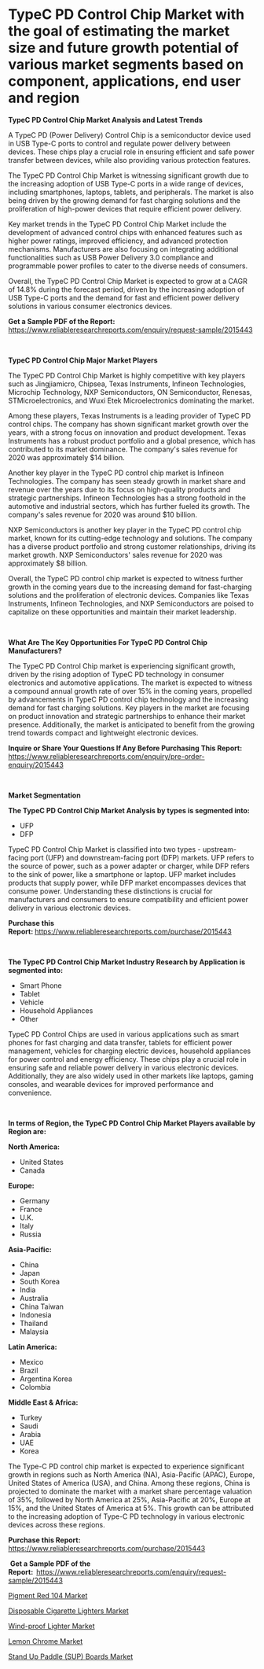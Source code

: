 <p><h1>TypeC PD Control Chip Market with the goal of estimating the market size and future growth potential of various market segments based on component, applications, end user and region</h1></p><p><strong>TypeC PD Control Chip Market Analysis and Latest Trends</strong></p>
<p><p>A TypeC PD (Power Delivery) Control Chip is a semiconductor device used in USB Type-C ports to control and regulate power delivery between devices. These chips play a crucial role in ensuring efficient and safe power transfer between devices, while also providing various protection features.</p><p>The TypeC PD Control Chip Market is witnessing significant growth due to the increasing adoption of USB Type-C ports in a wide range of devices, including smartphones, laptops, tablets, and peripherals. The market is also being driven by the growing demand for fast charging solutions and the proliferation of high-power devices that require efficient power delivery.</p><p>Key market trends in the TypeC PD Control Chip Market include the development of advanced control chips with enhanced features such as higher power ratings, improved efficiency, and advanced protection mechanisms. Manufacturers are also focusing on integrating additional functionalities such as USB Power Delivery 3.0 compliance and programmable power profiles to cater to the diverse needs of consumers.</p><p>Overall, the TypeC PD Control Chip Market is expected to grow at a CAGR of 14.8% during the forecast period, driven by the increasing adoption of USB Type-C ports and the demand for fast and efficient power delivery solutions in various consumer electronics devices.</p></p>
<p><strong>Get a Sample PDF of the Report:&nbsp;</strong> <a href="https://www.reliableresearchreports.com/enquiry/request-sample/2015443">https://www.reliableresearchreports.com/enquiry/request-sample/2015443</a></p>
<p>&nbsp;</p>
<p><strong>TypeC PD Control Chip Major Market Players</strong></p>
<p><p>The TypeC PD Control Chip Market is highly competitive with key players such as Jingjiamicro, Chipsea, Texas Instruments, Infineon Technologies, Microchip Technology, NXP Semiconductors, ON Semiconductor, Renesas, STMicroelectronics, and Wuxi Etek Microelectronics dominating the market.</p><p>Among these players, Texas Instruments is a leading provider of TypeC PD control chips. The company has shown significant market growth over the years, with a strong focus on innovation and product development. Texas Instruments has a robust product portfolio and a global presence, which has contributed to its market dominance. The company's sales revenue for 2020 was approximately $14 billion.</p><p>Another key player in the TypeC PD control chip market is Infineon Technologies. The company has seen steady growth in market share and revenue over the years due to its focus on high-quality products and strategic partnerships. Infineon Technologies has a strong foothold in the automotive and industrial sectors, which has further fueled its growth. The company's sales revenue for 2020 was around $10 billion.</p><p>NXP Semiconductors is another key player in the TypeC PD control chip market, known for its cutting-edge technology and solutions. The company has a diverse product portfolio and strong customer relationships, driving its market growth. NXP Semiconductors' sales revenue for 2020 was approximately $8 billion.</p><p>Overall, the TypeC PD control chip market is expected to witness further growth in the coming years due to the increasing demand for fast-charging solutions and the proliferation of electronic devices. Companies like Texas Instruments, Infineon Technologies, and NXP Semiconductors are poised to capitalize on these opportunities and maintain their market leadership.</p></p>
<p>&nbsp;</p>
<p><strong>What Are The Key Opportunities For TypeC PD Control Chip Manufacturers?</strong></p>
<p><p>The TypeC PD Control Chip market is experiencing significant growth, driven by the rising adoption of TypeC PD technology in consumer electronics and automotive applications. The market is expected to witness a compound annual growth rate of over 15% in the coming years, propelled by advancements in TypeC PD control chip technology and the increasing demand for fast charging solutions. Key players in the market are focusing on product innovation and strategic partnerships to enhance their market presence. Additionally, the market is anticipated to benefit from the growing trend towards compact and lightweight electronic devices.</p></p>
<p><strong>Inquire or Share Your Questions If Any Before Purchasing This Report:</strong> <a href="https://www.reliableresearchreports.com/enquiry/pre-order-enquiry/2015443">https://www.reliableresearchreports.com/enquiry/pre-order-enquiry/2015443</a></p>
<p>&nbsp;</p>
<p><strong>Market Segmentation</strong></p>
<p><strong>The TypeC PD Control Chip Market Analysis by types is segmented into:</strong></p>
<p><ul><li>UFP</li><li>DFP</li></ul></p>
<p><p>TypeC PD Control Chip Market is classified into two types - upstream-facing port (UFP) and downstream-facing port (DFP) markets. UFP refers to the source of power, such as a power adapter or charger, while DFP refers to the sink of power, like a smartphone or laptop. UFP market includes products that supply power, while DFP market encompasses devices that consume power. Understanding these distinctions is crucial for manufacturers and consumers to ensure compatibility and efficient power delivery in various electronic devices.</p></p>
<p><strong>Purchase this Report:&nbsp;</strong><a href="https://www.reliableresearchreports.com/purchase/2015443">https://www.reliableresearchreports.com/purchase/2015443</a></p>
<p>&nbsp;</p>
<p><strong>The TypeC PD Control Chip Market Industry Research by Application is segmented into:</strong></p>
<p><ul><li>Smart Phone</li><li>Tablet</li><li>Vehicle</li><li>Household Appliances</li><li>Other</li></ul></p>
<p><p>TypeC PD Control Chips are used in various applications such as smart phones for fast charging and data transfer, tablets for efficient power management, vehicles for charging electric devices, household appliances for power control and energy efficiency. These chips play a crucial role in ensuring safe and reliable power delivery in various electronic devices. Additionally, they are also widely used in other markets like laptops, gaming consoles, and wearable devices for improved performance and convenience.</p></p>
<p>&nbsp;</p>
<p><strong>In terms of Region, the TypeC PD Control Chip Market Players available by Region are:</strong></p>
<p>
    <p> <strong> North America: </strong>
        <ul>
            <li>United States</li>
            <li>Canada</li>
        </ul>
        </p> 
    <p> <strong> Europe: </strong>
        <ul>
            <li>Germany</li>
            <li>France</li>
            <li>U.K.</li>
            <li>Italy</li>
            <li>Russia</li>
        </ul>
        </p> 
    <p> <strong> Asia-Pacific: </strong>
        <ul>
            <li>China</li>
            <li>Japan</li>
            <li>South Korea</li>
            <li>India</li>
            <li>Australia</li>
            <li>China Taiwan</li>
            <li>Indonesia</li>
            <li>Thailand</li>
            <li>Malaysia</li>
        </ul>
        </p> 
    <p> <strong> Latin America: </strong>
        <ul>
            <li>Mexico</li>
            <li>Brazil</li>
            <li>Argentina Korea</li>
            <li>Colombia</li>
        </ul>
        </p> 
    <p> <strong> Middle East & Africa: </strong>
        <ul>
            <li>Turkey</li>
            <li>Saudi</li>
            <li>Arabia</li>
            <li>UAE</li>
            <li>Korea</li>
        </ul>
    </p>
    </p>
<p><p>The Type-C PD control chip market is expected to experience significant growth in regions such as North America (NA), Asia-Pacific (APAC), Europe, United States of America (USA), and China. Among these regions, China is projected to dominate the market with a market share percentage valuation of 35%, followed by North America at 25%, Asia-Pacific at 20%, Europe at 15%, and the United States of America at 5%. This growth can be attributed to the increasing adoption of Type-C PD technology in various electronic devices across these regions.</p></p>
<p><strong>Purchase this Report: </strong><a href="https://www.reliableresearchreports.com/purchase/2015443">https://www.reliableresearchreports.com/purchase/2015443</a></p>
<p>&nbsp;<strong>Get a Sample PDF of the Report:&nbsp;&nbsp;</strong><a href="https://www.reliableresearchreports.com/enquiry/request-sample/2015443">https://www.reliableresearchreports.com/enquiry/request-sample/2015443</a></p>
<p><strong></strong></p>
<p><p><a href="https://view.publitas.com/reportprime-1/pigment-red-104-market-analysis-examines-its-scope-on-growth-opportunities-and-forecasted-trends-spanning-from-2024-to-2031/">Pigment Red 104 Market</a></p><p><a href="https://fuschia-pecorino-a6d.notion.site/Disposable-Cigarette-Lighters-Market-Size-and-Examines-its-Market-Scope-with-a-Primary-Focus-on-Gr-21f83a41d6cf45caad957b7d2ec8c6cd">Disposable Cigarette Lighters Market</a></p><p><a href="https://florentine-yuzu-f42.notion.site/Wind-proof-Lighter-Market-Size-Focuses-on-Market-Dynamics-In-Depth-Analysis-and-Future-Projections--f618a80cc0d24b43a7d742c7eeb2072f">Wind-proof Lighter Market</a></p><p><a href="https://view.publitas.com/reportprime-1/lemon-chrome-market-offers-provide-insightful-data-for-the-time-period-from-2024-to-2031-and-also-provide-analysis-based-on-application-type-and-region/">Lemon Chrome Market</a></p><p><a href="https://changeable-paste-463.notion.site/Stand-Up-Paddle-SUP-Boards-Market-Size-Growth-Outlook-from-2024-to-2031-projecting-at-Market-s-T-96389e53ba5b4c3596eae529ff405b10">Stand Up Paddle (SUP) Boards Market</a></p></p>